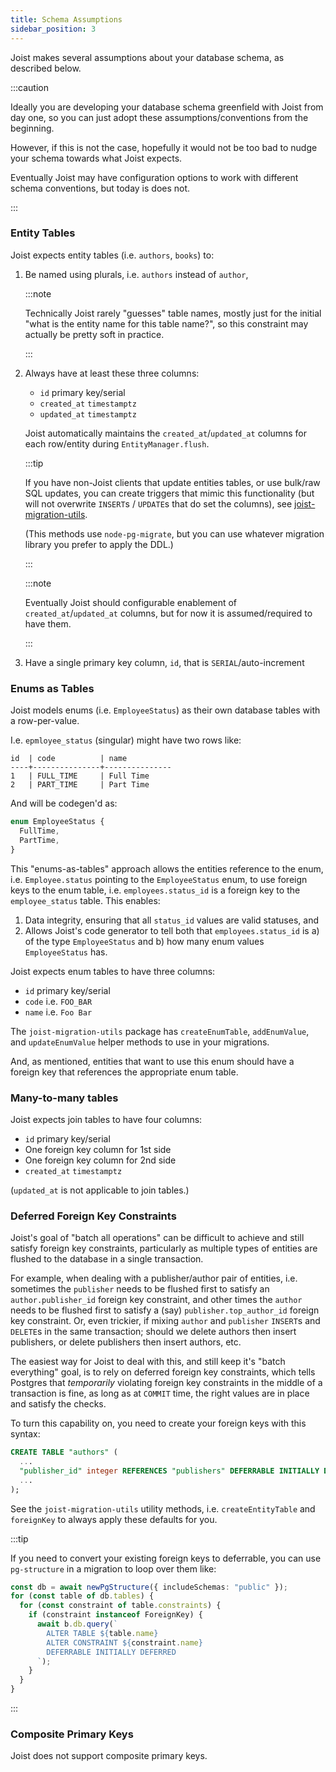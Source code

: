 ```yaml
---
title: Schema Assumptions
sidebar_position: 3
---
```


Joist makes several assumptions about your database schema, as described below.

:::caution

Ideally you are developing your database schema greenfield with Joist from day one, so you can just adopt these assumptions/conventions from the beginning.

However, if this is not the case, hopefully it would not be too bad to nudge your schema towards what Joist expects.

Eventually Joist may have configuration options to work with different schema conventions, but today is does not. 

:::

### Entity Tables

Joist expects entity tables (i.e. `authors`, `books`) to:
 
1. Be named using plurals, i.e. `authors` instead of `author`,

   :::note

   Technically Joist rarely "guesses" table names, mostly just for the initial "what is the entity name for this table name?", so this constraint may actually be pretty soft in practice.

   :::

2. Always have at least these three columns:

    * `id` primary key/serial
    * `created_at` `timestamptz`
    * `updated_at` `timestamptz`

   Joist automatically maintains the `created_at`/`updated_at` columns for each row/entity during `EntityManager.flush`.

   :::tip

    If you have non-Joist clients that update entities tables, or use bulk/raw SQL updates, you can create triggers that mimic this functionality (but will not overwrite `INSERT`s / `UPDATE`s that do set the columns), see [joist-migration-utils](https://github.com/stephenh/joist-ts/blob/main/packages/migration-utils/src/utils.ts#L73).

   (This methods use `node-pg-migrate`, but you can use whatever migration library you prefer to apply the DDL.)

   :::

   :::note

    Eventually Joist should configurable enablement of `created_at`/`updated_at` columns, but for now it is assumed/required to have them.

   :::

5. Have a single primary key column, `id`, that is `SERIAL`/auto-increment

### Enums as Tables

Joist models enums (i.e. `EmployeeStatus`) as their own database tables with a row-per-value. 

I.e. `epmloyee_status` (singular) might have two rows like:

```
id  | code          | name
----+---------------+---------------
1   | FULL_TIME     | Full Time
2   | PART_TIME     | Part Time
```

And will be codegen'd as:

```typescript
enum EmployeeStatus {
  FullTime,
  PartTime,
}
```

This "enums-as-tables" approach allows the entities reference to the enum, i.e. `Employee.status` pointing to the `EmployeeStatus` enum, to use foreign keys to the enum table, i.e. `employees.status_id` is a foreign key to the `employee_status` table. This enables:
 
1. Data integrity, ensuring that all `status_id` values are valid statuses, and
2. Allows Joist's code generator to tell both that `employees.status_id` is a) of the type `EmployeeStatus` and b) how many enum values `EmployeeStatus` has.

Joist expects enum tables to have three columns:

* `id` primary key/serial
* `code` i.e. `FOO_BAR`
* `name` i.e. `Foo Bar`

The `joist-migration-utils` package has `createEnumTable`, `addEnumValue`, and `updateEnumValue` helper methods to use in your migrations.

And, as mentioned, entities that want to use this enum should have a foreign key that references the appropriate enum table.

### Many-to-many tables

Joist expects join tables to have four columns:

* `id` primary key/serial
* One foreign key column for 1st side
* One foreign key column for 2nd side
* `created_at` `timestamptz`

(`updated_at` is not applicable to join tables.)

### Deferred Foreign Key Constraints

Joist's goal of "batch all operations" can be difficult to achieve and still satisfy foreign key constraints, particularly as multiple types of entities are flushed to the database in a single transaction.

For example, when dealing with a publisher/author pair of entities, i.e. sometimes the `publisher` needs to be flushed first to satisfy an `author.publisher_id` foreign key constraint, and other times the `author` needs to be flushed first to satisfy a (say) `publisher.top_author_id` foreign key constraint. Or, even trickier, if mixing `author` and `publisher` `INSERT`s and `DELETE`s in the same transaction; should we delete authors then insert publishers, or delete publishers then insert authors, etc.

The easiest way for Joist to deal with this, and still keep it's "batch everything" goal, is to rely on deferred foreign key constraints, which tells Postgres that _temporarily_ violating foreign key constraints in the middle of a transaction is fine,
as long as at `COMMIT` time, the right values are in place and satisfy the checks.

To turn this capability on, you need to create your foreign keys with this syntax:

```sql
CREATE TABLE "authors" (
  ...
  "publisher_id" integer REFERENCES "publishers" DEFERRABLE INITIALLY DEFERRED,
  ...
);
``` 

See the `joist-migration-utils` utility methods, i.e. `createEntityTable` and `foreignKey` to always apply these defaults for you.

:::tip

If you need to convert your existing foreign keys to deferrable, you can use `pg-structure` in a migration to loop over them like:

```typescript
const db = await newPgStructure({ includeSchemas: "public" });
for (const table of db.tables) {
  for (const constraint of table.constraints) {
    if (constraint instanceof ForeignKey) {
      await b.db.query(`
        ALTER TABLE ${table.name}
        ALTER CONSTRAINT ${constraint.name}
        DEFERRABLE INITIALLY DEFERRED
      `);
    }
  }
}
```

:::

### Composite Primary Keys

Joist does not support composite primary keys.
